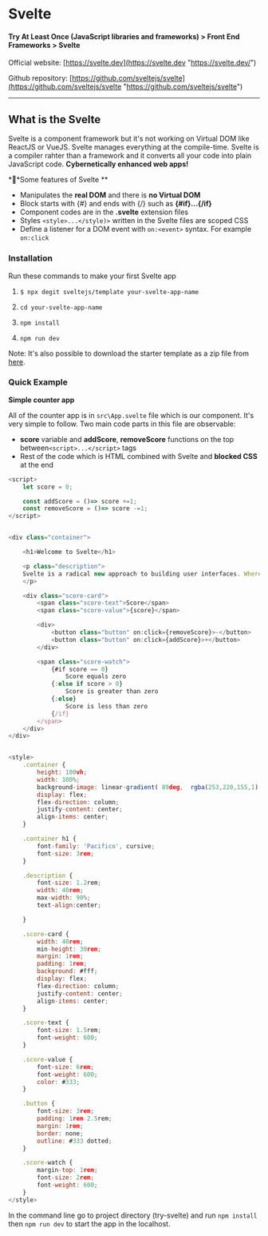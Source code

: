 # Svelte
#### Try At Least Once (JavaScript libraries and frameworks) > Front End Frameworks > Svelte

Official website: [https://svelte.dev](https://svelte.dev "https://svelte.dev/")

Github repository: [https://github.com/sveltejs/svelte](https://github.com/sveltejs/svelte "https://github.com/sveltejs/svelte")

------------
## What is the Svelte
Svelte is a component framework but it's not working on Virtual DOM like ReactJS or VueJS. Svelte manages everything at the compile-time. Svelte is a compiler rahter than a framework and it converts all your code into plain JavaScript code. **Cybernetically enhanced web apps!**

**ُSome features of Svelte **
- Manipulates the **real DOM** and there is **no Virtual DOM**
- Block starts with {#} and ends with {/} such as **{#if}...{/if}**
- Component codes are in the **.svelte** extension files
- Styles `<style>...</style)>` written in the Svelte files are scoped CSS
- Define a listener for a DOM event with `on:<event>` syntax. For example `on:click`

### Installation
Run these commands to make your first Svelte app

1. `$ npx degit sveltejs/template your-svelte-app-name`

1. `cd your-svelte-app-name`

1. `npm install`

1. `npm run dev`

Note: It's also possible to download the starter template as a zip file from [here](https://github.com/sveltejs/template/archive/master.zip "here").

### Quick Example
**Simple counter app**

All of the counter app is in `src\App.svelte` file which is our component. It's very simple to follow. Two main code parts in this file are observable:
- **score** variable and **addScore**, **removeScore** functions on the top between`<script>...</script>` tags
- Rest of the code which is HTML combined with Svelte and **blocked CSS** at the end

```javascript
<script>
	let score = 0;

	const addScore = ()=> score +=1;
	const removeScore = ()=> score -=1;
</script>


<div class="container">

	<h1>Welcome to Svelte</h1>

	<p class="description">
	Svelte is a radical new approach to building user interfaces. Whereas traditional frameworks like React and Vue do the bulk of their work in the browser, Svelte shifts that work into a compile step that happens when you build your app.
	</p>

	<div class="score-card">
		<span class="score-text">Score</span>
		<span class="score-value">{score}</span>

		<div>
			<button class="button" on:click={removeScore}>-</button>
			<button class="button" on:click={addScore}>+</button>
		</div>

		<span class="score-watch">
			{#if score == 0}
				Score equals zero
			{:else if score > 0}
				Score is greater than zero
			{:else}
				Score is less than zero
			{/if}
		</span>
	</div>
</div>


<style>
	.container {
		height: 100vh;
		width: 100%;
		background-image: linear-gradient( 89deg,  rgba(253,220,155,1) 26.2%, rgba(255,215,165,1) 48.5% );
		display: flex;
		flex-direction: column;
		justify-content: center;
		align-items: center;
	}

	.container h1 {
		font-family: 'Pacifico', cursive;
		font-size: 3rem;
	}

	.description {
		font-size: 1.2rem;
		width: 40rem;
		max-width: 90%;
		text-align:center;

	}

	.score-card {
		width: 40rem;
		min-height: 30rem;
		margin: 1rem;
		padding: 1rem;
		background: #fff;
		display: flex;
		flex-direction: column;
		justify-content: center;
		align-items: center;
	}

	.score-text {
		font-size: 1.5rem;
		font-weight: 600;
	}

	.score-value {
		font-size: 6rem;
		font-weight: 600;
		color: #333;
	}

	.button {
		font-size: 3rem;
		padding: 1rem 2.5rem;
		margin: 1rem;
		border: none;
		outline: #333 dotted;
	}

	.score-watch {
		margin-top: 1rem;
		font-size: 2rem;
		font-weight: 600;
	}
</style>
```
In the command line go to project directory (try-svelte) and run `npm install` then `npm run dev` to start the app in the localhost.